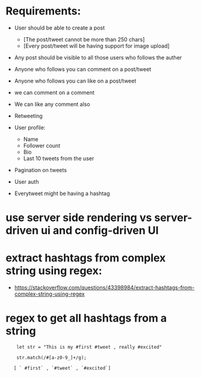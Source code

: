 # Requirements:

- User should be able to create a post
    - [The post/tweet cannot be more than 250 chars]
    - [Every post/tweet will be having support for image upload]

- Any post should be visible to all those users who follows the auther
- Anyone who follows you can comment on a post/tweet
- Anyone who follows you can like on a post/tweet
- we can comment on a comment
- We can like any comment also
- Retweeting

- User profile:
    - Name
    - Follower count
    - Bio
    - Last 10 tweets from the user

- Pagination on tweets
- User auth

- Everytweet might be having a hashtag

# use server side rendering vs server-driven ui  and config-driven UI

# extract hashtags from complex string using regex:
- https://stackoverflow.com/questions/43398984/extract-hashtags-from-complex-string-using-regex

# regex to get all hashtags from a string

```
    let str = "This is my #first #tweet , really #excited"

    str.match(/#[a-z0-9_]+/g);

   [ ` #first` , `#tweet` , `#excited`]
```